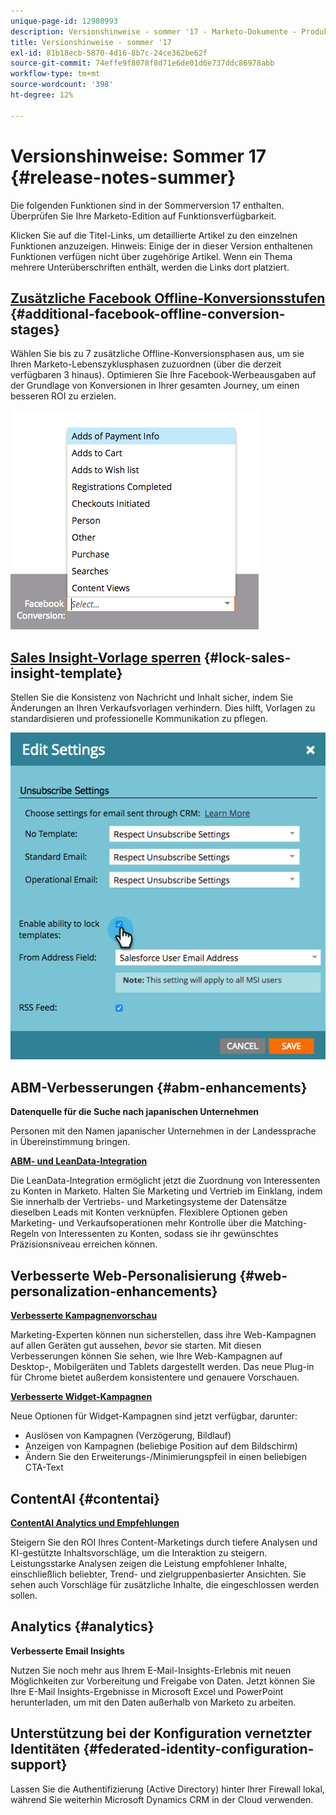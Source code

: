 ```yaml
---
unique-page-id: 12980993
description: Versionshinweise - sommer '17 - Marketo-Dokumente - Produktdokumentation
title: Versionshinweise - sommer '17
exl-id: 81b18ecb-5870-4d16-8b7c-24ce362be62f
source-git-commit: 74effe9f8078f8d71e6de01d6e737ddc86978abb
workflow-type: tm+mt
source-wordcount: '398'
ht-degree: 12%

---
```


# Versionshinweise: Sommer 17 {#release-notes-summer}

Die folgenden Funktionen sind in der Sommerversion 17 enthalten. Überprüfen Sie Ihre Marketo-Edition auf Funktionsverfügbarkeit.

Klicken Sie auf die Titel-Links, um detaillierte Artikel zu den einzelnen Funktionen anzuzeigen. Hinweis: Einige der in dieser Version enthaltenen Funktionen verfügen nicht über zugehörige Artikel. Wenn ein Thema mehrere Unterüberschriften enthält, werden die Links dort platziert.

## [Zusätzliche Facebook Offline-Konversionsstufen](/help/marketo/product-docs/demand-generation/facebook/set-up-facebook-offline-conversions.md) {#additional-facebook-offline-conversion-stages}

Wählen Sie bis zu 7 zusätzliche Offline-Konversionsphasen aus, um sie Ihren Marketo-Lebenszyklusphasen zuzuordnen (über die derzeit verfügbaren 3 hinaus). Optimieren Sie Ihre Facebook-Werbeausgaben auf der Grundlage von Konversionen in Ihrer gesamten Journey, um einen besseren ROI zu erzielen.

![](assets/image2017-8-24-15-3a23-3a31.png)

## [Sales Insight-Vorlage sperren](/help/marketo/product-docs/marketo-sales-insight/msi-for-salesforce/features/actions-in-the-msi-panel/send-marketo-email/lock-sales-template.md) {#lock-sales-insight-template}

Stellen Sie die Konsistenz von Nachricht und Inhalt sicher, indem Sie Änderungen an Ihren Verkaufsvorlagen verhindern. Dies hilft, Vorlagen zu standardisieren und professionelle Kommunikation zu pflegen.

![](assets/image2017-10-9-10-3a1-3a56.png)

## ABM-Verbesserungen {#abm-enhancements}

**Datenquelle für die Suche nach japanischen Unternehmen**

Personen mit den Namen japanischer Unternehmen in der Landessprache in Übereinstimmung bringen.

**[ABM- und LeanData-Integration](https://docs.marketo.com/x/pKmt)**

Die LeanData-Integration ermöglicht jetzt die Zuordnung von Interessenten zu Konten in Marketo. Halten Sie Marketing und Vertrieb im Einklang, indem Sie innerhalb der Vertriebs- und Marketingsysteme der Datensätze dieselben Leads mit Konten verknüpfen. Flexiblere Optionen geben Marketing- und Verkaufsoperationen mehr Kontrolle über die Matching-Regeln von Interessenten zu Konten, sodass sie ihr gewünschtes Präzisionsniveau erreichen können.

## Verbesserte Web-Personalisierung {#web-personalization-enhancements}

**[Verbesserte Kampagnenvorschau](/help/marketo/product-docs/web-personalization/working-with-web-campaigns/preview-and-test-a-web-campaign.md)**

Marketing-Experten können nun sicherstellen, dass ihre Web-Kampagnen auf allen Geräten gut aussehen, *bevor* sie starten. Mit diesen Verbesserungen können Sie sehen, wie Ihre Web-Kampagnen auf Desktop-, Mobilgeräten und Tablets dargestellt werden. Das neue Plug-in für Chrome bietet außerdem konsistentere und genauere Vorschauen.

**[Verbesserte Widget-Kampagnen](/help/marketo/product-docs/web-personalization/working-with-web-campaigns/create-a-new-widget-web-campaign.md)**

Neue Optionen für Widget-Kampagnen sind jetzt verfügbar, darunter:

* Auslösen von Kampagnen (Verzögerung, Bildlauf)
* Anzeigen von Kampagnen (beliebige Position auf dem Bildschirm)
* Ändern Sie den Erweiterungs-/Minimierungspfeil in einen beliebigen CTA-Text

## ContentAI {#contentai}

**[ContentAI Analytics und Empfehlungen](/help/marketo/product-docs/predictive-content/predictive-content-analytics-overview.md)**

Steigern Sie den ROI Ihres Content-Marketings durch tiefere Analysen und KI-gestützte Inhaltsvorschläge, um die Interaktion zu steigern. Leistungsstarke Analysen zeigen die Leistung empfohlener Inhalte, einschließlich beliebter, Trend- und zielgruppenbasierter Ansichten. Sie sehen auch Vorschläge für zusätzliche Inhalte, die eingeschlossen werden sollen.

## Analytics {#analytics}

**Verbesserte Email Insights**

Nutzen Sie noch mehr aus Ihrem E-Mail-Insights-Erlebnis mit neuen Möglichkeiten zur Vorbereitung und Freigabe von Daten. Jetzt können Sie Ihre E-Mail Insights-Ergebnisse in Microsoft Excel und PowerPoint herunterladen, um mit den Daten außerhalb von Marketo zu arbeiten.

## Unterstützung bei der Konfiguration vernetzter Identitäten {#federated-identity-configuration-support}

Lassen Sie die Authentifizierung (Active Directory) hinter Ihrer Firewall lokal, während Sie weiterhin Microsoft Dynamics CRM in der Cloud verwenden.
